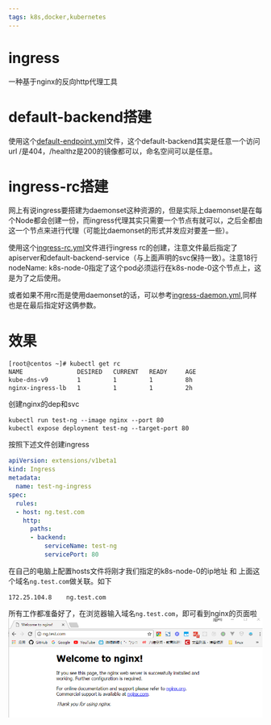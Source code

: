 ```yaml
---
tags: k8s,docker,kubernetes
---
```

# ingress
一种基于nginx的反向http代理工具
# default-backend搭建
使用这个[default-endpoint.yml](conf/default-endpoint.yml)文件，这个default-backend其实是任意一个访问url /是404，/healthz是200的镜像都可以，命名空间可以是任意。
# ingress-rc搭建
网上有说ingress要搭建为daemonset这种资源的，但是实际上daemonset是在每个Node都会创建一份，而ingress代理其实只需要一个节点有就可以，之后全都由这一个节点来进行代理（可能比daemonset的形式并发应对要差一些）。

使用这个[ingress-rc.yml](conf/ingress-rc.yml)文件进行ingress rc的创建，注意文件最后指定了apiserver和default-backend-service（与上面声明的svc保持一致）。注意18行nodeName: k8s-node-0指定了这个pod必须运行在k8s-node-0这个节点上，这是为了之后使用。

或者如果不用rc而是使用daemonset的话，可以参考[ingress-daemon.yml](conf/ingress-daemon.yml),同样也是在最后指定好这俩参数。
# 效果
```
[root@centos ~]# kubectl get rc
NAME               DESIRED   CURRENT   READY     AGE
kube-dns-v9        1         1         1         8h
nginx-ingress-lb   1         1         1         2h
```
创建nginx的dep和svc
```
kubectl run test-ng --image nginx --port 80
kubectl expose deployment test-ng --target-port 80
```
按照下述文件创建ingress
```yml
apiVersion: extensions/v1beta1
kind: Ingress
metadata:
  name: test-ng-ingress
spec:
  rules:
  - host: ng.test.com
    http:
      paths:
      - backend:
          serviceName: test-ng
          servicePort: 80
```
在自己的电脑上配置hosts文件将刚才我们指定的k8s-node-0的ip地址 和 上面这个域名`ng.test.com`做关联。如下
```
172.25.104.8    ng.test.com
```
所有工作都准备好了，在浏览器输入域名`ng.test.com`，即可看到nginx的页面啦  
![image](img/k8sing.jpg)